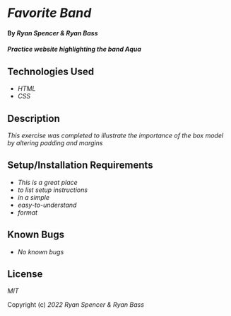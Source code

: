 # _Favorite Band_

#### By _**Ryan Spencer & Ryan Bass**_

#### _Practice website highlighting the band Aqua_

## Technologies Used

- _HTML_
- _CSS_

## Description

_This exercise was completed to illustrate the importance of the box model by altering padding and margins_

## Setup/Installation Requirements

- _This is a great place_
- _to list setup instructions_
- _in a simple_
- _easy-to-understand_
- _format_

## Known Bugs

- _No known bugs_

## License

_MIT_

Copyright (c) _2022 Ryan Spencer & Ryan Bass_
